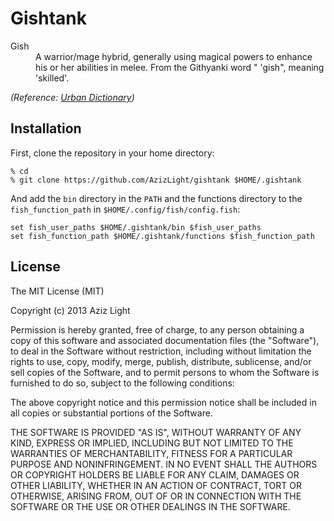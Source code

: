 Gishtank
========

<dl>
  <dt>Gish</dt>
  <dd>A warrior/mage hybrid, generally using magical powers to enhance his or her abilities in melee. From the Githyanki word " 'gish", meaning 'skilled'.</dd>
</dl>

*(Reference: [Urban Dictionary](http://gish.urbanup.com/6946625))*

Installation
------------

First, clone the repository in your home directory:

~~~
% cd
% git clone https://github.com/AzizLight/gishtank $HOME/.gishtank
~~~

And add the `bin` directory in the `PATH` and the functions directory to the `fish_function_path` in `$HOME/.config/fish/config.fish`:

~~~
set fish_user_paths $HOME/.gishtank/bin $fish_user_paths
set fish_function_path $HOME/.gishtank/functions $fish_function_path
~~~

License
-------

The MIT License (MIT)

Copyright (c) 2013 Aziz Light

Permission is hereby granted, free of charge, to any person obtaining a copy
of this software and associated documentation files (the "Software"), to deal
in the Software without restriction, including without limitation the rights
to use, copy, modify, merge, publish, distribute, sublicense, and/or sell
copies of the Software, and to permit persons to whom the Software is
furnished to do so, subject to the following conditions:

The above copyright notice and this permission notice shall be included in
all copies or substantial portions of the Software.

THE SOFTWARE IS PROVIDED "AS IS", WITHOUT WARRANTY OF ANY KIND, EXPRESS OR
IMPLIED, INCLUDING BUT NOT LIMITED TO THE WARRANTIES OF MERCHANTABILITY,
FITNESS FOR A PARTICULAR PURPOSE AND NONINFRINGEMENT. IN NO EVENT SHALL THE
AUTHORS OR COPYRIGHT HOLDERS BE LIABLE FOR ANY CLAIM, DAMAGES OR OTHER
LIABILITY, WHETHER IN AN ACTION OF CONTRACT, TORT OR OTHERWISE, ARISING FROM,
OUT OF OR IN CONNECTION WITH THE SOFTWARE OR THE USE OR OTHER DEALINGS IN
THE SOFTWARE.
